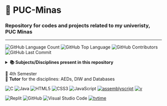 # 📌 PUC-Minas
### Repository for codes and projects related to my univeristy, PUC Minas
-----------
<img alt="GitHub Language Count" src="https://img.shields.io/github/languages/count/bpsoraggi/PUC-Minas" /> <img alt="GitHub Top Language" src="https://img.shields.io/github/languages/top/bpsoraggi/PUC-Minas" /> <img alt="GitHub Contributors" src="https://img.shields.io/github/contributors/bpsoraggi/PUC-Minas" /> <img alt="GitHub Last Commit" src="https://img.shields.io/github/last-commit/bpsoraggi/PUC-Minas" /> <img alt="" src="https://img.shields.io/github/repo-size/bpsoraggi/PUC-Minas" />

<details>
<summary><b>📚 Subjects/Disciplines present in this repository</b></summary>

- Algorithms and Data Structures (AEDs)
- Web Interface Development (DIW)
- Interdisciplinary Projects (TI)
- Computer Architecture (AC)
- Theory of Graphs and Computability (TGC)

</details>

📍 4th Semester<br>
📎 **Tutor** for the disciplines: AEDs, DIW and Databases

![C](https://img.shields.io/badge/c-%2300599C.svg?style=for-the-badge&logo=c&logoColor=white) ![Java](https://img.shields.io/badge/java-%23ED8B00.svg?style=for-the-badge&logo=openjdk&logoColor=white) ![HTML5](https://img.shields.io/badge/html5-%23E34F26.svg?style=for-the-badge&logo=html5&logoColor=white) ![CSS3](https://img.shields.io/badge/css3-%231572B6.svg?style=for-the-badge&logo=css3&logoColor=white) ![JavaScript](https://img.shields.io/badge/javascript-%23323330.svg?style=for-the-badge&logo=javascript&logoColor=%23F7DF1E)  <a href='https://github.com/shivamkapasia0' target="_blank"><img alt='assemblyscript' src='https://img.shields.io/badge/Assembly-100000?style=for-the-badge&logo=assemblyscript&logoColor=white&labelColor=007aac&color=007aac'/></a> <a href='https://github.com/shivamkapasia0' target="_blank"><img alt='v' src='https://img.shields.io/badge/Verilog-100000?style=for-the-badge&logo=v&logoColor=white&labelColor=5D87BF&color=5D87BF'/></a> 
 
![Replit](https://img.shields.io/badge/Replit-DD1200?style=for-the-badge&logo=Replit&logoColor=white)  ![GitHub](https://img.shields.io/badge/github-%23121011.svg?style=for-the-badge&logo=github&logoColor=white) ![Visual Studio Code](https://img.shields.io/badge/Visual%20Studio%20Code-0078d7.svg?style=for-the-badge&logo=visual-studio-code&logoColor=white) <a href='https://github.com/shivamkapasia0' target="_blank"><img alt='tvtime' src='https://img.shields.io/badge/Nand2tetris-100000?style=for-the-badge&logo=tvtime&logoColor=white&labelColor=FF5C0A&color=FF5C0A'/></a>
